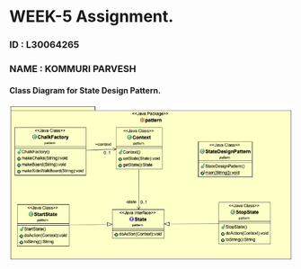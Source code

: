 # WEEK-5 Assignment. 
### ID : L30064265
### NAME : KOMMURI PARVESH


#### Class Diagram for State Design Pattern.
<img src="https://github.com/kommuriparvesh/Week-5/blob/main/classdiagram.png">
